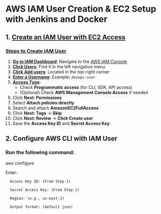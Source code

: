 # AWS IAM User Creation & EC2 Setup with Jenkins and Docker

## 1. [Create an IAM User with EC2 Access](pplx://action/followup)

### [Steps to Create IAM User](pplx://action/followup)

1.  **[Go to IAM Dashboard](pplx://action/followup)**: Navigate to the [AWS IAM Console](https://console.aws.amazon.com/iam/home)
2.  **[Click Users](pplx://action/followup)**: Find it in the left navigation menu
3.  **[Click Add users](pplx://action/followup)**: Located in the top-right corner
4.  **[Enter a Username](pplx://action/followup)**: Example: `devops-user`
5.  **[Access Type](pplx://action/followup)**:
    *   Check **Programmatic access** (for CLI, SDK, API access)
    *   (Optional) Check **AWS Management Console Access** if needed
6.  Click **Next: Permissions**
7.  Select **Attach policies directly** 
8.  Search and attach **AmazonEC2FullAccess** 
9.  Click **Next: Tags** → **Skip**.
10. Click **Next: Review** → **Click Create user**
11. Save the **Access Key ID** and **Secret Access Key**.

## 2. Configure AWS CLI with IAM User

### Run the following command:

   aws configure

   Enter:

      Access Key ID: (From Step 1)

      Secret Access Key: (From Step 1)

      Region: (e.g., us-east-1)

      Output format: (default json)

